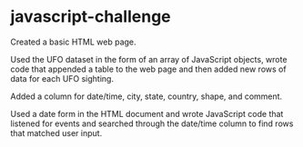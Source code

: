 # javascript-challenge
Created a basic HTML web page.

Used the UFO dataset in the form of an array of JavaScript objects, wrote code that appended a table to the web page and then added new rows of data for each UFO sighting.


Added a column for date/time, city, state, country, shape, and comment.


Used a date form in the HTML document and wrote JavaScript code that listened for events and searched through the date/time column to find rows that matched user input.

